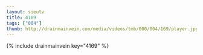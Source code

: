 ```yaml
--- 
layout: sieutv
title: 4169
tags: ["004"]
thumb: http://drainmainvein.com/media/videos/tmb/000/004/169/player.jpg
---
```

{% include drainmainvein key="4169" %} 
